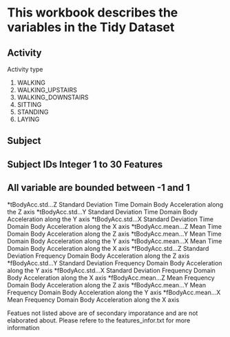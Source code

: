 This workbook describes the variables in the Tidy Dataset
============


Activity
----------------  
  Activity type
  1. WALKING
  2. WALKING_UPSTAIRS
  3. WALKING_DOWNSTAIRS
  4. SITTING
  5. STANDING
  6. LAYING

Subject
----------------
  Subject IDs
    Integer 1 to 30
Features
----------------
## All variable are bounded between -1 and 1
*tBodyAcc.std...Z  Standard Deviation Time Domain Body Acceleration along the Z axis
*tBodyAcc.std...Y	Standard Deviation Time Domain Body Acceleration along the Y axis
*tBodyAcc.std...X	Standard Deviation Time Domain Body Acceleration along the X axis
*tBodyAcc.mean...Z	Mean Time Domain Body Acceleration along the Z axis
*tBodyAcc.mean...Y	Mean Time Domain Body Acceleration along the Y axis
*tBodyAcc.mean...X	Mean Time Domain Body Acceleration along the X axis
*fBodyAcc.std...Z	Standard Deviation Frequency Domain Body Acceleration along the Z axis
*fBodyAcc.std...Y	Standard Deviation Frequency Domain Body Acceleration along the Y axis
*fBodyAcc.std...X	Standard Deviation Frequency Domain Body Acceleration along the X axis
*fBodyAcc.mean...Z	Mean Frequency Domain Body Acceleration along the Z axis
*fBodyAcc.mean...Y	Mean Frequency Domain Body Acceleration along the Y axis
*fBodyAcc.mean...X	Mean Frequency Domain Body Acceleration along the X axis

Featues not listed above are of secondary imporatance and are not elaborated about. Please refere to the features_infor.txt for more information
